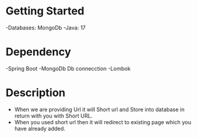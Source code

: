 # Getting Started
-Databases: MongoDb
-Java: 17

# Dependency
-Spring Boot
-MongoDb Db connecction
-Lombok

# Description
- When we are providing Url it will Short url and Store into database in return with you with Short URL.
- When you used short url then it will redirect to existing page which you have already added.
